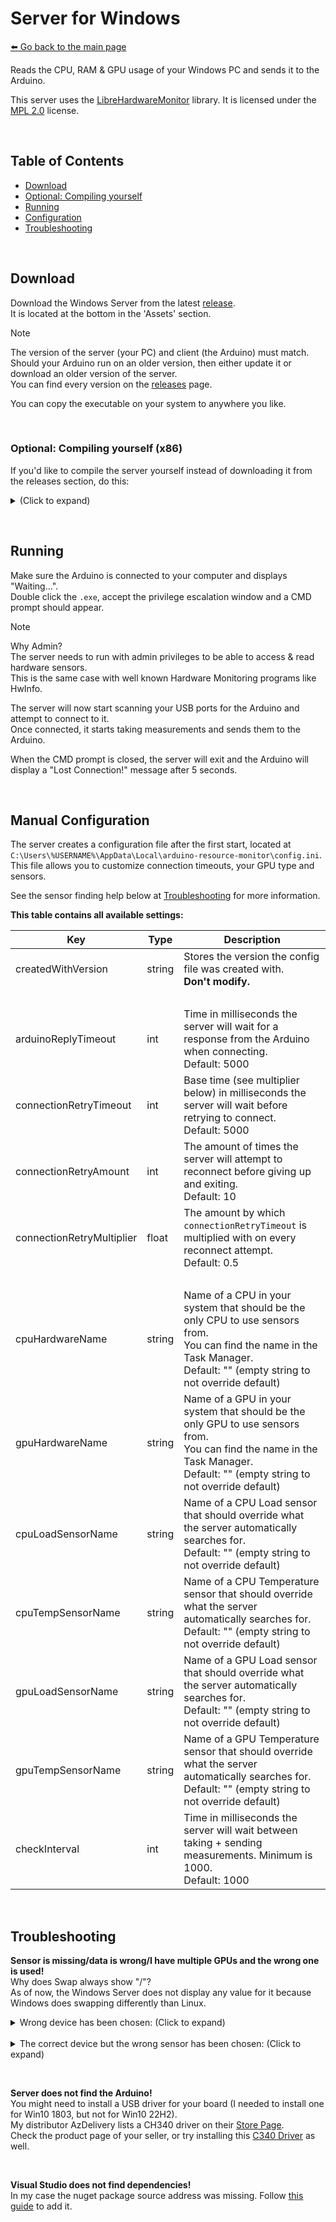 # Server for Windows  
[⬅️ Go back to the main page](../..#readme)

Reads the CPU, RAM & GPU usage of your Windows PC and sends it to the Arduino.  

This server uses the [LibreHardwareMonitor](https://github.com/LibreHardwareMonitor/LibreHardwareMonitor) library. It is licensed under the [MPL 2.0](https://www.mozilla.org/en-US/MPL/2.0/) license.

&nbsp;

## Table of Contents
- [Download](#download)
- [Optional: Compiling yourself](#compiling)
- [Running](#running)
- [Configuration](#config)
- [Troubleshooting](#troubleshooting)

&nbsp;

<a id="download"></a>

## Download
Download the Windows Server from the latest [release](https://github.com/3urobeat/arduino-resource-monitor/releases/latest).  
It is located at the bottom in the 'Assets' section.  

> [!NOTE]
> The version of the server (your PC) and client (the Arduino) must match.  
> Should your Arduino run on an older version, then either update it or download an older version of the server.  
> You can find every version on the [releases](https://github.com/3urobeat/arduino-resource-monitor/releases) page.

You can copy the executable on your system to anywhere you like.

&nbsp;

<a id="compiling"></a>

### Optional: Compiling yourself (x86)
If you'd like to compile the server yourself instead of downloading it from the releases section, do this:

<details>
<summary>(Click to expand)</summary>
&nbsp;

**Are you a user?**  
Make sure you have [Dotnet SDK 6.0](https://dotnet.microsoft.com/en-us/download/dotnet/6.0) installed. Open a PowerShell window in *this* (`server/windows/`) folder.  
(You can do this by clicking the blue `File` button in the top left of the file explorer and clicking `Open Windows PowerShell`)

Then simply run:  
```bash 
Remove-Item -Path ".\bin" -Force -Recurse ; Remove-Item -Path ".\build" -Force -Recurse ; Remove-Item -Path ".\obj" -Force -Recurse ; mkdir .\build ; dotnet publish -c Release -r win-x64 ; copy .\bin\Release\net6.0\win-x64\publish\arduino-resource-monitor-server-windows.exe .\build\arduino-resource-monitor-server-windows.exe
```
<!-- Note: Windows PowerShell is stupid and does not support && but ;. Shit like -AND did not work for me. -->

**This command will:** Remove all three build folders, create new output folder, compile the exe and copy it into `.\build` with the right name.  
The 3 Remove-Item commands might show an error if the directories do not exist yet (which will be the case with a fresh repository clone). You can ignore them.

This is suitable when compiling the executable only for your own (this) machine. You can skip right ahead to [Running](#running)! 

&nbsp;

**Are you a maintainer/developer? Continue reading:**

**Prerequisites:**  
Install Visual Studio and dotnet.

This explanation is to compile during development for x86, which your system probably is.  
See/Run the [build-releases.bat](./build-releases.bat) script to clean-build all platforms!

**Compile from VS:**  
Open the solution file `src/server/windows/windows.sln` in Visual Studio.  
Right click on the solution "windows" in your solution explorer and click on Publish.

There should be a pre-configured configuration shown to you now.  
Hit Publish at the top and wait until finished.  

Your `.exe` is now located under `src/server/windows/bin/Release/net6.0/publish/win-x64/arduino-resource-monitor-server-windows.exe`. Rename and copy the .exe to anywhere you like.

&nbsp;

> [!IMPORTANT]
> Use VS to compile only during development.  
> When done, **use the `build-releases.bat` script to compile all executables meant to be released!**  
>
> Note: Dotnet sometimes likes to let building fail, showing red errors. Starting the script again always worked for me.

</details>

&nbsp;

<a id="running"></a>

## Running
Make sure the Arduino is connected to your computer and displays "Waiting...".  
Double click the `.exe`, accept the privilege escalation window and a CMD prompt should appear.

> [!NOTE]
> Why Admin?  
> The server needs to run with admin privileges to be able to access & read hardware sensors.  
> This is the same case with well known Hardware Monitoring programs like HwInfo.

The server will now start scanning your USB ports for the Arduino and attempt to connect to it.  
Once connected, it starts taking measurements and sends them to the Arduino.

When the CMD prompt is closed, the server will exit and the Arduino will display a "Lost Connection!" message after 5 seconds.

&nbsp;

<a id="config"></a>

## Manual Configuration
The server creates a configuration file after the first start, located at `C:\Users\%USERNAME%\AppData\Local\arduino-resource-monitor\config.ini`.  
This file allows you to customize connection timeouts, your GPU type and sensors.  

See the sensor finding help below at [Troubleshooting](#troubleshooting) for more information.

**This table contains all available settings:**  

| Key | Type | Description |
| --- | ---- | ----------- |
| createdWithVersion | string | Stores the version the config file was created with. <br> **Don't modify.** |
| | &nbsp; |
| arduinoReplyTimeout | int | Time in milliseconds the server will wait for a response from the Arduino when connecting. <br> Default: 5000 |
| connectionRetryTimeout | int | Base time (see multiplier below) in milliseconds the server will wait before retrying to connect. <br> Default: 5000 |
| connectionRetryAmount | int | The amount of times the server will attempt to reconnect before giving up and exiting. <br> Default: 10 |
| connectionRetryMultiplier | float | The amount by which `connectionRetryTimeout` is multiplied with on every reconnect attempt. <br> Default: 0.5 |
| | &nbsp; |
| cpuHardwareName | string | Name of a CPU in your system that should be the only CPU to use sensors from. <br> You can find the name in the Task Manager. <br> Default: "" (empty string to not override default) |
| gpuHardwareName | string | Name of a GPU in your system that should be the only GPU to use sensors from. <br> You can find the name in the Task Manager. <br> Default: "" (empty string to not override default) |
| cpuLoadSensorName | string | Name of a CPU Load sensor that should override what the server automatically searches for. <br> Default: "" (empty string to not override default) |
| cpuTempSensorName | string | Name of a CPU Temperature sensor that should override what the server automatically searches for. <br> Default: "" (empty string to not override default) |
| gpuLoadSensorName | string | Name of a GPU Load sensor that should override what the server automatically searches for. <br> Default: "" (empty string to not override default) |
| gpuTempSensorName | string | Name of a GPU Temperature sensor that should override what the server automatically searches for. <br> Default: "" (empty string to not override default) |
| checkInterval | int | Time in milliseconds the server will wait between taking + sending measurements. Minimum is 1000. <br> Default: 1000 |

&nbsp;

<a id="troubleshooting"></a>

## Troubleshooting
**Sensor is missing/data is wrong/I have multiple GPUs and the wrong one is used!**  
Why does Swap always show "/"?  
As of now, the Windows Server does not display any value for it because Windows does swapping differently than Linux.  

<details>
<summary>Wrong device has been chosen: (Click to expand)</summary>
&nbsp;

If you have multiple GPUs for example, set `gpuHardwareName` in the config to the name of your GPU.  
In my case, where I have an iGPU and a dGPU in my system, I had to change the setting to:  
`gpuHardwareName = "AMD Radeon RX 7900 XT"`

You can find the name of your CPU and GPU in the Task Manager under the `Performance` tab.

</details>

<br>

<details>
<summary>The correct device but the wrong sensor has been chosen: (Click to expand)</summary>
&nbsp;

Download the `-printDebug` version from the [release section](https://github.com/3urobeat/arduino-resource-monitor/releases/latest).  
Upon running, it will log all devices, its sensors and their current value.

Look through them and find the correct sensor.  
Copy its name and set it in the config.

Example for a CPU Temperature sensor:  
`cpuTempSensorName = "Core (Tctl/Tdie)"`

</details>

&nbsp;

**Server does not find the Arduino!**  
You might need to install a USB driver for your board (I needed to install one for Win10 1803, but not for Win10 22H2).  
My distributor AzDelivery lists a CH340 driver on their [Store Page](https://www.az-delivery.de/en/products/nano-v3-mit-ch340-arduino-kompatibel).  
Check the product page of your seller, or try installing this [C340 Driver](https://cdn.shopify.com/s/files/1/1509/1638/files/ch340.zip?v=1683899825) as well.

&nbsp;

**Visual Studio does not find dependencies!**  
In my case the nuget package source address was missing. Follow [this guide](https://learn.microsoft.com/en-us/nuget/consume-packages/install-use-packages-visual-studio#package-sources) to add it.
